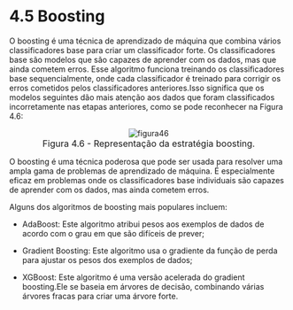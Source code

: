 <style>
    legend {
        font-size: 16px;
    }
    main {
        text-align: justify;
    }
</style>

# 4.5 Boosting

O boosting é uma técnica de aprendizado de máquina que combina vários classificadores base para criar um classificador forte. Os classificadores base são modelos que são capazes de aprender com os dados, mas que ainda cometem erros. Esse algoritmo funciona treinando os classificadores base sequencialmente, onde cada classificador é treinado para corrigir os erros cometidos pelos classificadores anteriores.Isso significa que os modelos seguintes dão mais atenção aos dados que foram classificados incorretamente nas etapas anteriores, como se pode reconhecer na Figura 4.6:

<div align="center"> 

![figura46](../images/figura46.png "figura 4.6") <legend>Figura 4.6 - Representação da estratégia boosting.</legend></div>

O boosting é uma técnica poderosa que pode ser usada para resolver uma ampla gama de problemas de aprendizado de máquina. É especialmente eficaz em problemas onde os classificadores base individuais são capazes de aprender com os dados, mas ainda cometem erros.

Alguns dos algoritmos de boosting mais populares incluem:

- AdaBoost: Este algoritmo atribui pesos aos exemplos de dados de acordo com o grau em que são difíceis de prever;

- Gradient Boosting: Este algoritmo usa o gradiente da função de perda para ajustar os pesos dos exemplos de dados;

- XGBoost: Este algoritmo é uma versão acelerada do gradient boosting.Ele se baseia em árvores de decisão, combinando várias árvores fracas para criar uma árvore forte.
